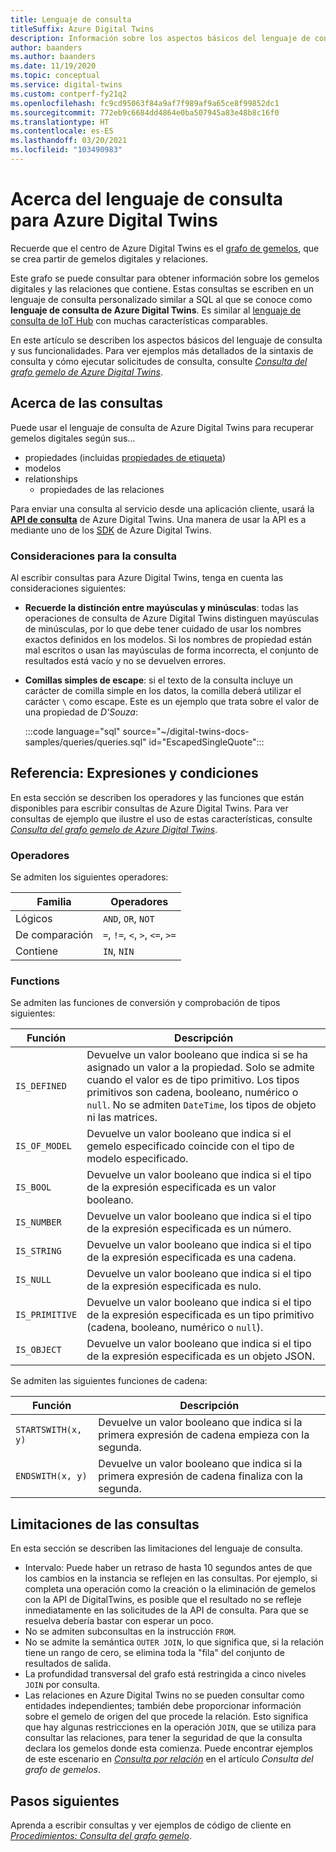 ```yaml
---
title: Lenguaje de consulta
titleSuffix: Azure Digital Twins
description: Información sobre los aspectos básicos del lenguaje de consulta de Azure Digital Twins.
author: baanders
ms.author: baanders
ms.date: 11/19/2020
ms.topic: conceptual
ms.service: digital-twins
ms.custom: contperf-fy21q2
ms.openlocfilehash: fc9cd95063f84a9af7f989af9a65ce8f99852dc1
ms.sourcegitcommit: 772eb9c6684dd4864e0ba507945a83e48b8c16f0
ms.translationtype: HT
ms.contentlocale: es-ES
ms.lasthandoff: 03/20/2021
ms.locfileid: "103490983"
---
```

# <a name="about-the-query-language-for-azure-digital-twins"></a>Acerca del lenguaje de consulta para Azure Digital Twins

Recuerde que el centro de Azure Digital Twins es el [grafo de gemelos](concepts-twins-graph.md), que se crea partir de gemelos digitales y relaciones. 

Este grafo se puede consultar para obtener información sobre los gemelos digitales y las relaciones que contiene. Estas consultas se escriben en un lenguaje de consulta personalizado similar a SQL al que se conoce como **lenguaje de consulta de Azure Digital Twins**. Es similar al [lenguaje de consulta de IoT Hub](../iot-hub/iot-hub-devguide-query-language.md) con muchas características comparables.

En este artículo se describen los aspectos básicos del lenguaje de consulta y sus funcionalidades. Para ver ejemplos más detallados de la sintaxis de consulta y cómo ejecutar solicitudes de consulta, consulte [ *Consulta del grafo gemelo de Azure Digital Twins*](how-to-query-graph.md).

## <a name="about-the-queries"></a>Acerca de las consultas

Puede usar el lenguaje de consulta de Azure Digital Twins para recuperar gemelos digitales según sus...
* propiedades (incluidas [propiedades de etiqueta](how-to-use-tags.md))
* modelos
* relationships
  - propiedades de las relaciones

Para enviar una consulta al servicio desde una aplicación cliente, usará la [**API de consulta**](/rest/api/digital-twins/dataplane/query) de Azure Digital Twins. Una manera de usar la API es a mediante uno de los [SDK](how-to-use-apis-sdks.md#overview-data-plane-apis) de Azure Digital Twins.

### <a name="considerations-for-querying"></a>Consideraciones para la consulta

Al escribir consultas para Azure Digital Twins, tenga en cuenta las consideraciones siguientes:
* **Recuerde la distinción entre mayúsculas y minúsculas**: todas las operaciones de consulta de Azure Digital Twins distinguen mayúsculas de minúsculas, por lo que debe tener cuidado de usar los nombres exactos definidos en los modelos. Si los nombres de propiedad están mal escritos o usan las mayúsculas de forma incorrecta, el conjunto de resultados está vacío y no se devuelven errores.
* **Comillas simples de escape**: si el texto de la consulta incluye un carácter de comilla simple en los datos, la comilla deberá utilizar el carácter `\` como escape. Este es un ejemplo que trata sobre el valor de una propiedad de *D'Souza*:

  :::code language="sql" source="~/digital-twins-docs-samples/queries/queries.sql" id="EscapedSingleQuote":::

## <a name="reference-expressions-and-conditions"></a>Referencia: Expresiones y condiciones

En esta sección se describen los operadores y las funciones que están disponibles para escribir consultas de Azure Digital Twins. Para ver consultas de ejemplo que ilustre el uso de estas características, consulte [ *Consulta del grafo gemelo de Azure Digital Twins*](how-to-query-graph.md).

### <a name="operators"></a>Operadores

Se admiten los siguientes operadores:

| Familia | Operadores |
| --- | --- |
| Lógicos |`AND`, `OR`, `NOT` |
| De comparación | `=`, `!=`, `<`, `>`, `<=`, `>=` |
| Contiene | `IN`, `NIN` |

### <a name="functions"></a>Functions

Se admiten las funciones de conversión y comprobación de tipos siguientes:

| Función | Descripción |
| -------- | ----------- |
| `IS_DEFINED` | Devuelve un valor booleano que indica si se ha asignado un valor a la propiedad. Solo se admite cuando el valor es de tipo primitivo. Los tipos primitivos son cadena, booleano, numérico o `null`. No se admiten `DateTime`, los tipos de objeto ni las matrices. |
| `IS_OF_MODEL` | Devuelve un valor booleano que indica si el gemelo especificado coincide con el tipo de modelo especificado. |
| `IS_BOOL` | Devuelve un valor booleano que indica si el tipo de la expresión especificada es un valor booleano. |
| `IS_NUMBER` | Devuelve un valor booleano que indica si el tipo de la expresión especificada es un número. |
| `IS_STRING` | Devuelve un valor booleano que indica si el tipo de la expresión especificada es una cadena. |
| `IS_NULL` | Devuelve un valor booleano que indica si el tipo de la expresión especificada es nulo. |
| `IS_PRIMITIVE` | Devuelve un valor booleano que indica si el tipo de la expresión especificada es un tipo primitivo (cadena, booleano, numérico o `null`). |
| `IS_OBJECT` | Devuelve un valor booleano que indica si el tipo de la expresión especificada es un objeto JSON. |

Se admiten las siguientes funciones de cadena:

| Función | Descripción |
| -------- | ----------- |
| `STARTSWITH(x, y)` | Devuelve un valor booleano que indica si la primera expresión de cadena empieza con la segunda. |
| `ENDSWITH(x, y)` | Devuelve un valor booleano que indica si la primera expresión de cadena finaliza con la segunda. |

## <a name="query-limitations"></a>Limitaciones de las consultas

En esta sección se describen las limitaciones del lenguaje de consulta.

* Intervalo: Puede haber un retraso de hasta 10 segundos antes de que los cambios en la instancia se reflejen en las consultas. Por ejemplo, si completa una operación como la creación o la eliminación de gemelos con la API de DigitalTwins, es posible que el resultado no se refleje inmediatamente en las solicitudes de la API de consulta. Para que se resuelva debería bastar con esperar un poco.
* No se admiten subconsultas en la instrucción `FROM`.
* No se admite la semántica `OUTER JOIN`, lo que significa que, si la relación tiene un rango de cero, se elimina toda la "fila" del conjunto de resultados de salida.
* La profundidad transversal del grafo está restringida a cinco niveles `JOIN` por consulta.
* Las relaciones en Azure Digital Twins no se pueden consultar como entidades independientes; también debe proporcionar información sobre el gemelo de origen del que procede la relación. Esto significa que hay algunas restricciones en la operación `JOIN`, que se utiliza para consultar las relaciones, para tener la seguridad de que la consulta declara los gemelos donde esta comienza. Puede encontrar ejemplos de este escenario en [*Consulta por relación*](how-to-query-graph.md#query-by-relationship) en el artículo *Consulta del grafo de gemelos*.

## <a name="next-steps"></a>Pasos siguientes

Aprenda a escribir consultas y ver ejemplos de código de cliente en [*Procedimientos: Consulta del grafo gemelo*](how-to-query-graph.md).